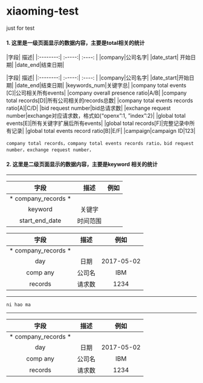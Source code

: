 # xiaoming-test
just for test
#### 1. 这里是一级页面显示的数据内容，主要是total相关的统计

|字段| 描述|
 |:--------:| :-----:| :----: |
 |company|公司名字|
 |date\_start| 开始日期|
 |date\_end|结束日期|


|字段| 描述|
 |:--------:| :-----:| :----: |
 |company|公司名字|
 |date_start|开始日期|
 |date_end|结束日期|
 |keywords_num|关键字总|
 |company total events [C]|公司相关所有events|
 |company overall presence ratio|A/B|
 |company total records[D]|所有公司相关的records总数|
 |company total events records ratio[A]|C/D|
 |bid request number|bid总请求数|
 |exchange request number|exchange对应请求数，格式如{“openx”:1, ”index”:2}|
 |global total events[E]|所有关键字扩展后所有events|
 |global total records[F]|完整记录中所有记录|
 |global total events record ratio[B]|E/F|
 |campaign|campaign  ID|123|

```
company total records，company total events records ratio，bid request number，exchange request number，

```

#### 2. 这里是二级页面显示的数据内容，主要是keyword 相关的统计
--------

 |字段| 描述|例如|
  |:--------:| :-----:| :----: |
  |* company_records *|
  |keyword|关键字|
  |start\_end\_date|时间范围|
 
 
 |字段| 描述|例如|
  |:--------:| :-----:| :----: |
  |* company_records *|
  |day|日期|2017-05-02|
  |comp any |公司名|IBM|
  |records|请求数|1234|
-------
`ni hao ma`
***********
|字段| 描述|例如|
  |:--------:| :-----:| :----: |
  |* company_records *|
  |day|日期|2017-05-02|
  |comp any |公司名|IBM|
  |records|请求数|1234|
